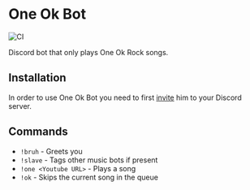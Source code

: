 # One Ok Bot

![CI](https://github.com/maxwowo/one-ok-bot/workflows/Build/badge.svg)

Discord bot that only plays One Ok Rock songs.

## Installation

In order to use One Ok Bot you need to first [invite](https://discord.com/api/oauth2/authorize?client_id=737946817613791344&permissions=8&scope=bot) him to your Discord server.

## Commands

- `!bruh` - Greets you
- `!slave` - Tags other music bots if present
- `!one <Youtube URL>` - Plays a song
- `!ok` - Skips the current song in the queue
